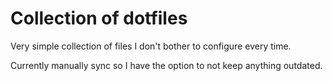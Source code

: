 # Collection of dotfiles

Very simple collection of files I don't bother to configure every time.

Currently manually sync so I have the option to not keep anything outdated.